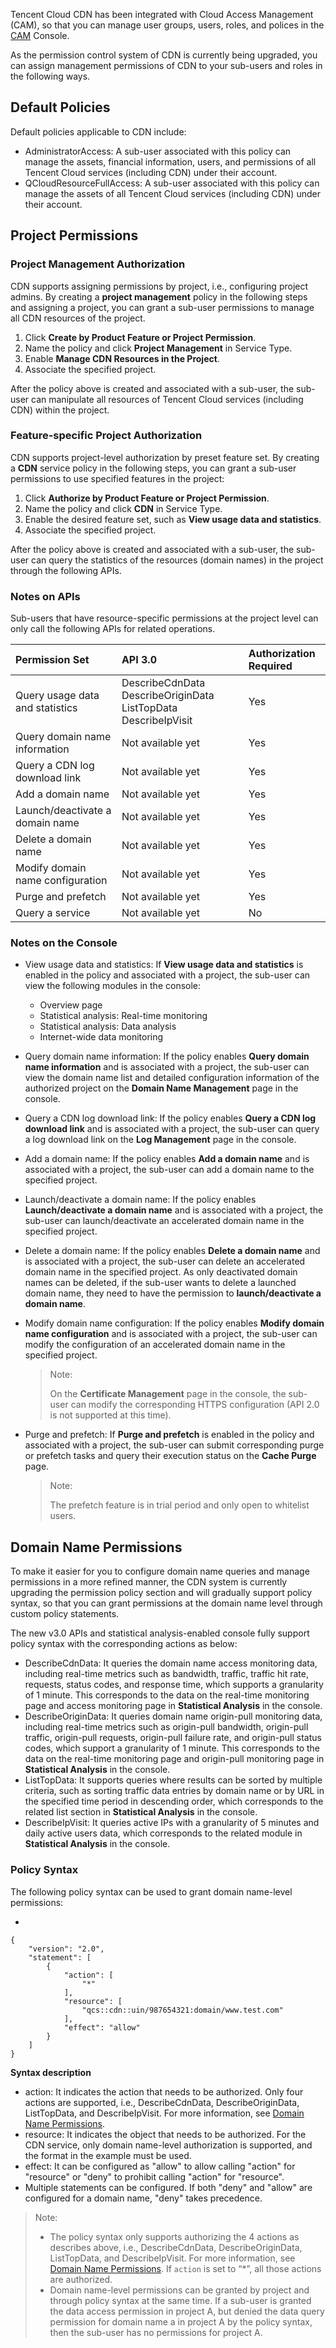 Tencent Cloud CDN has been integrated with Cloud Access Management (CAM), so that you can manage user groups, users, roles, and polices in the [CAM](https://console.cloud.tencent.com/cam/overview) Console.

As the permission control system of CDN is currently being upgraded, you can assign management permissions of CDN to your sub-users and roles in the following ways.

## Default Policies

Default policies applicable to CDN include:

- AdministratorAccess: A sub-user associated with this policy can manage the assets, financial information, users, and permissions of all Tencent Cloud services (including CDN) under their account.
- QCloudResourceFullAccess: A sub-user associated with this policy can manage the assets of all Tencent Cloud services (including CDN) under their account.

## Project Permissions

### Project Management Authorization

CDN supports assigning permissions by project, i.e., configuring project admins. By creating a **project management** policy in the following steps and assigning a project, you can grant a sub-user permissions to manage all CDN resources of the project.

1. Click **Create by Product Feature or Project Permission**.
2. Name the policy and click **Project Management** in Service Type.
3. Enable **Manage CDN Resources in the Project**.
4. Associate the specified project.

After the policy above is created and associated with a sub-user, the sub-user can manipulate all resources of Tencent Cloud services (including CDN) within the project.

### Feature-specific Project Authorization

CDN supports project-level authorization by preset feature set. By creating a **CDN** service policy in the following steps, you can grant a sub-user permissions to use specified features in the project:

1. Click **Authorize by Product Feature or Project Permission**.
2. Name the policy and click **CDN** in Service Type.
3. Enable the desired feature set, such as **View usage data and statistics**.
4. Associate the specified project.

After the policy above is created and associated with a sub-user, the sub-user can query the statistics of the resources (domain names) in the project through the following APIs.

### Notes on APIs

Sub-users that have resource-specific permissions at the project level can only call the following APIs for related operations.

| Permission Set | API 3.0 | Authorization Required |
| :-------------------- | :----------------------------------------------------------- | :----------- |
| Query usage data and statistics | DescribeCdnData DescribeOriginData ListTopData DescribeIpVisit | Yes |
| Query domain name information | Not available yet | Yes |
| Query a CDN log download link | Not available yet | Yes |
| Add a domain name | Not available yet | Yes |
| Launch/deactivate a domain name | Not available yet | Yes |
| Delete a domain name | Not available yet | Yes |
| Modify domain name configuration | Not available yet | Yes |
| Purge and prefetch | Not available yet | Yes |
| Query a service | Not available yet | No |

### Notes on the Console

- View usage data and statistics: If **View usage data and statistics** is enabled in the policy and associated with a project, the sub-user can view the following modules in the console:

  - Overview page
  - Statistical analysis: Real-time monitoring
  - Statistical analysis: Data analysis
  - Internet-wide data monitoring

- Query domain name information: If the policy enables **Query domain name information** and is associated with a project, the sub-user can view the domain name list and detailed configuration information of the authorized project on the **Domain Name Management** page in the console.

- Query a CDN log download link: If the policy enables **Query a CDN log download link** and is associated with a project, the sub-user can query a log download link on the **Log Management** page in the console.

- Add a domain name: If the policy enables **Add a domain name** and is associated with a project, the sub-user can add a domain name to the specified project.

- Launch/deactivate a domain name: If the policy enables **Launch/deactivate a domain name** and is associated with a project, the sub-user can launch/deactivate an accelerated domain name in the specified project.

- Delete a domain name: If the policy enables **Delete a domain name** and is associated with a project, the sub-user can delete an accelerated domain name in the specified project. As only deactivated domain names can be deleted, if the sub-user wants to delete a launched domain name, they need to have the permission to **launch/deactivate a domain name**.

- Modify domain name configuration: If the policy enables **Modify domain name configuration** and is associated with a project, the sub-user can modify the configuration of an accelerated domain name in the specified project.

  > Note:
  >
  > On the **Certificate Management** page in the console, the sub-user can modify the corresponding HTTPS configuration (API 2.0 is not supported at this time).

- Purge and prefetch: If **Purge and prefetch** is enabled in the policy and associated with a project, the sub-user can submit corresponding purge or prefetch tasks and query their execution status on the **Cache Purge** page.

  > Note:
  >
  > The prefetch feature is in trial period and only open to whitelist users.



## Domain Name Permissions

To make it easier for you to configure domain name queries and manage permissions in a more refined manner, the CDN system is currently upgrading the permission policy section and will gradually support policy syntax, so that you can grant permissions at the domain name level through custom policy statements.

The new v3.0 APIs and statistical analysis-enabled console fully support policy syntax with the corresponding actions as below:

- DescribeCdnData: It queries the domain name access monitoring data, including real-time metrics such as bandwidth, traffic, traffic hit rate, requests, status codes, and response time, which supports a granularity of 1 minute. This corresponds to the data on the real-time monitoring page and access monitoring page in **Statistical Analysis** in the console.
- DescribeOriginData: It queries domain name origin-pull monitoring data, including real-time metrics such as origin-pull bandwidth, origin-pull traffic, origin-pull requests, origin-pull failure rate, and origin-pull status codes, which support a granularity of 1 minute. This corresponds to the data on the real-time monitoring page and origin-pull monitoring page in **Statistical Analysis** in the console.
- ListTopData: It supports queries where results can be sorted by multiple criteria, such as sorting traffic data entries by domain name or by URL in the specified time period in descending order, which corresponds to the related list section in **Statistical Analysis** in the console.
- DescribeIpVisit: It queries active IPs with a granularity of 5 minutes and daily active users data, which corresponds to the related module in **Statistical Analysis** in the console.

### Policy Syntax

The following policy syntax can be used to grant domain name-level permissions:

- 

```
{
    "version": "2.0",
    "statement": [
        {
            "action": [
                "*"
            ],
            "resource": [
                "qcs::cdn::uin/987654321:domain/www.test.com"
            ],
            "effect": "allow"
        }
    ]
}
```

**Syntax description**

- action: It indicates the action that needs to be authorized. Only four actions are supported, i.e., DescribeCdnData, DescribeOriginData, ListTopData, and DescribeIpVisit. For more information, see [Domain Name Permissions](https://intl.cloud.tencent.com/document/product/228/12722#ymqx).
- resource: It indicates the object that needs to be authorized. For the CDN service, only domain name-level authorization is supported, and the format in the example must be used.
- effect: It can be configured as "allow" to allow calling "action" for "resource" or "deny" to prohibit calling "action" for "resource".
- Multiple statements can be configured. If both "deny" and "allow" are configured for a domain name, "deny" takes precedence.

> Note:
>
> 
>
> - The policy syntax only supports authorizing the 4 actions as describes above, i.e., DescribeCdnData, DescribeOriginData, ListTopData, and DescribeIpVisit. For more information, see [Domain Name Permissions](https://intl.cloud.tencent.com/document/product/228/12722#ymqx). If `action` is set to “*”, all those actions are authorized.
> - Domain name-level permissions can be granted by project and through policy syntax at the same time. If a sub-user is granted the data access permission in project A, but denied the data query permission for domain name a in project A by the policy syntax, then the sub-user has no permissions for project A.
